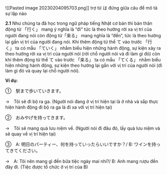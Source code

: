 ![[Pasted image 20230204095703.png]]
trợ từ は đứng giữa câu  để mô tả sự lặp nào

**2.1** Như chúng ta đã học trong ngữ pháp tiếng Nhật cơ bản thì bản thân động từ 「行く」 mang ý nghĩa là “đi” tức là theo hướng rời xa vị trí của người đang nói còn động từ「来る」 mang nghĩa là “đến”, tức là theo hướng lại gần vị trí của người đang nói. Khi thêm động từ thể て vào trước 「行く」 ta có mẫu 「ていく」 nhằm biểu hiện những hành động, sự kiện xảy ra theo hướng rời xa vị trí của người nói (rời chỗ người nói và đi làm gì đó) còn khi thêm động từ thể て vào trước 「来る」 ta có mẫu 「てくる」 nhằm biểu hiện những hành động, sự kiện theo hướng lại gần với vị trí của người nói (đi làm gì đó và quay lại chỗ người nói).

**Ví dụ:**

①　駅まで歩いていきます。

→　Tôi sẽ đi bộ ra ga. (Người nói đang ở vị trí hiện tại là ở nhà và sắp thực hiện hành động đi bộ ra ga là đi xa với vị trí hiện tại)

②　おみやげを持ってきます。

→　Tôi sẽ mang quà lưu niệm về. (Người nói đi đâu đó, lấy quà lưu niệm và sẽ quay về vị trí hiện tại)

③　A: 明日のパーティー、何を持っていったらいいですか？/ B: ワインを持ってきてください。

→　A: Tôi nên mang gì đến bữa tiệc ngày mai nhỉ?/ B: Anh mang rượu đến đây đi. (Tiệc được tổ chức ở vị trí của B)